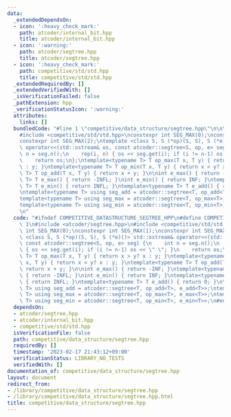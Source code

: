 ```yaml
---
data:
  _extendedDependsOn:
  - icon: ':heavy_check_mark:'
    path: atcoder/internal_bit.hpp
    title: atcoder/internal_bit.hpp
  - icon: ':warning:'
    path: atcoder/segtree.hpp
    title: atcoder/segtree.hpp
  - icon: ':heavy_check_mark:'
    path: competitive/std/std.hpp
    title: competitive/std/std.hpp
  _extendedRequiredBy: []
  _extendedVerifiedWith: []
  _isVerificationFailed: false
  _pathExtension: hpp
  _verificationStatusIcon: ':warning:'
  attributes:
    links: []
  bundledCode: "#line 1 \"competitive/data_structure/segtree.hpp\"\n\n\n#include <atcoder/segtree.hpp>\n\
    #include <competitive/std/std.hpp>\nconstexpr int SEG_MAX(0);\nconstexpr int SEG_MAX(1);\n\
    constexpr int SEG_MAX(2);\ntemplate <class S, S (*op)(S, S), S (*e)()> std::ostream&\
    \ operator<<(std::ostream& os, const atcoder::segtree<S, op, e> seg) {\n    int\
    \ n = seg.n();\n    rep(i, n) { os << seg.get(i); if (i != n-1) os << \" \"; }\n\
    \    return os;\n};\ntemplate<typename T> T op_max(T x, T y) { return x > y? x\
    \ : y; }\ntemplate<typename T> T op_min(T x, T y) { return x < y? x : y; }\ntemplate<typename\
    \ T> T op_add(T x, T y) { return x + y; }\n\nint e_max() { return -INF; }\ntemplate<typename\
    \ T> T e_max() { return -INFL; }\nint e_min() { return INF; }\ntemplate<typename\
    \ T> T e_min() { return INFL; }\ntemplate<typename T> T e_add() { return 0; }\n\
    \ntemplate<typename T> using seg_add = atcoder::segtree<T, op_add<T>, e_add<T>>;\n\
    template<typename T> using seg_max = atcoder::segtree<T, op_max<T>, e_max<T>>;\n\
    template<typename T> using seg_min = atcoder::segtree<T, op_min<T>, e_min<T>>;\n\
    \n"
  code: "#ifndef COMPETITIVE_DATASTRUCTURE_SEGTREE_HPP\n#define COMPETITIVE_DATASTRUCTURE_SEGTREE_HPP\
    \ 1\n#include <atcoder/segtree.hpp>\n#include <competitive/std/std.hpp>\nconstexpr\
    \ int SEG_MAX(0);\nconstexpr int SEG_MAX(1);\nconstexpr int SEG_MAX(2);\ntemplate\
    \ <class S, S (*op)(S, S), S (*e)()> std::ostream& operator<<(std::ostream& os,\
    \ const atcoder::segtree<S, op, e> seg) {\n    int n = seg.n();\n    rep(i, n)\
    \ { os << seg.get(i); if (i != n-1) os << \" \"; }\n    return os;\n};\ntemplate<typename\
    \ T> T op_max(T x, T y) { return x > y? x : y; }\ntemplate<typename T> T op_min(T\
    \ x, T y) { return x < y? x : y; }\ntemplate<typename T> T op_add(T x, T y) {\
    \ return x + y; }\n\nint e_max() { return -INF; }\ntemplate<typename T> T e_max()\
    \ { return -INFL; }\nint e_min() { return INF; }\ntemplate<typename T> T e_min()\
    \ { return INFL; }\ntemplate<typename T> T e_add() { return 0; }\n\ntemplate<typename\
    \ T> using seg_add = atcoder::segtree<T, op_add<T>, e_add<T>>;\ntemplate<typename\
    \ T> using seg_max = atcoder::segtree<T, op_max<T>, e_max<T>>;\ntemplate<typename\
    \ T> using seg_min = atcoder::segtree<T, op_min<T>, e_min<T>>;\n#endif //COMPETITIVE_DATASTRUCTURE_SEGTREE_HPP"
  dependsOn:
  - atcoder/segtree.hpp
  - atcoder/internal_bit.hpp
  - competitive/std/std.hpp
  isVerificationFile: false
  path: competitive/data_structure/segtree.hpp
  requiredBy: []
  timestamp: '2023-02-17 21:43:12+09:00'
  verificationStatus: LIBRARY_NO_TESTS
  verifiedWith: []
documentation_of: competitive/data_structure/segtree.hpp
layout: document
redirect_from:
- /library/competitive/data_structure/segtree.hpp
- /library/competitive/data_structure/segtree.hpp.html
title: competitive/data_structure/segtree.hpp
---
```

